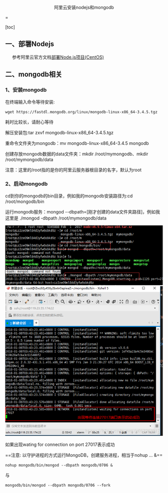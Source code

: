 <p align="center">阿里云安装nodejs和mongodb</p>
=

[toc]

## 一、部署Nodejs

&ensp; &ensp; 参考阿里云官方文档<a href='https://help.aliyun.com/document_detail/50775.html' target='_blank'>部署Node.js项目(CentOS)</a>

## 二、mongodb相关

### 1、安装mongodb
在终端输入命令等待安装:

``` 
wget https://fastdl.mongodb.org/linux/mongodb-linux-x86_64-3.4.5.tgz
```

耗时比较长，请耐心等待

解压安装包:tar zxvf mongodb-linux-x86_64-3.4.5.tgz

重命令文件夹为mongodb：mv mongodb-linux-x86_64-3.4.5 mongodb

创建存放mongodb数据的data文件夹：mkdir /root/mymongodb、mkdir /root/mymongodb/data

注意：这里的/root指的是你的阿里云服务器根目录的名字，默认为root

### 2、启动mongodb

cd到你的mongodb的bin目录，例如我的mongodb安装路径为:cd /root/mongodb/bin

运行mongodb服务：mongod --dbpath=[刚才创建的data文件夹路径]，例如我这里是 ./mongod -dbpath /root/mymongodb/data

<img src='assets/mongo1.png' alt='mongo1'/>
<img src='assets/mongo2.png' alt='mongo2'/>

如果出现wating for connection on port 27017表示成功

==注意: 以守护进程的方式运行MongoDB，创建服务进程，相当于nohup ... &==

``` 
nohup mongodb/bin/mongod --dbpath mongodb/0706 &
```

与

``` 
mongodb/bin/mongod --dbpath mongodb/0706 --fork 
```

